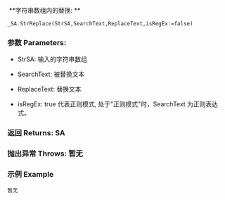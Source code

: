 
​	**字符串数组内的替换: **

```autohotkey
_SA.StrReplace(StrSA,SearchText,ReplaceText,isRegEx:=false)
```

### 参数 Parameters: 

- StrSA: 输入的字符串数组

- SearchText: 被替换文本

- ReplaceText:   替换文本

- isRegEx: true 代表正则模式, 处于"正则模式"时，SearchText 为正则表达式。

### 返回 Returns: SA

### 抛出异常 Throws: 暂无

### 示例 Example

```autohotkey
暂无
```